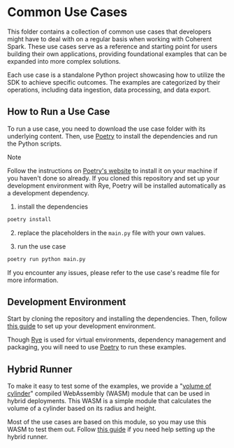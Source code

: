<!-- markdownlint-disable-file MD029 -->
# Common Use Cases

This folder contains a collection of common use cases that developers might have to
deal with on a regular basis when working with Coherent Spark. These use cases serve
as a reference and starting point for users building their own applications, providing
foundational examples that can be expanded into more complex solutions.

Each use case is a standalone Python project showcasing how to utilize the SDK
to achieve specific outcomes. The examples are categorized by their operations,
including data ingestion, data processing, and data export.

## How to Run a Use Case

To run a use case, you need to download the use case folder with its underlying
content. Then, use [Poetry][poetry-url] to install the dependencies and run the
Python scripts.

> [!NOTE]
> Follow the instructions on [Poetry's website](https://python-poetry.org/docs/)
> to install it on your machine if you haven't done so already. If you cloned this
> repository and set up your development environment with Rye, Poetry will be
> installed automatically as a development dependency.

1. install the dependencies

```bash
poetry install
```

2. replace the placeholders in the `main.py` file with your own values.

3. run the use case

```bash
poetry run python main.py
```

If you encounter any issues, please refer to the use case's readme file for more
information.

## Development Environment

Start by cloning the repository and installing the dependencies. Then, follow
[this guide][contributing-url] to set up your development environment.

Though [Rye](https://rye-up.com/) is used for virtual environments, dependency
management and packaging, you will need to use [Poetry][poetry-url] to run these
examples.

## Hybrid Runner

To make it easy to test some of the examples, we provide a "[volume of cylinder](volume-cylinder.zip)"
compiled WebAssembly (WASM) module that can be used in hybrid deployments. This WASM is
a simple module that calculates the volume of a cylinder based on its radius and height.

Most of the use cases are based on this module, so you may use this WASM to test
them out. Follow [this guide][hybrid-runner] if you need help setting up the hybrid
runner.

<!-- References -->
[contributing-url]: https://github.com/Coherent-Partners/spark-python-sdk/blob/main/CONTRIBUTING.md
[hybrid-runner]: https://github.com/Coherent-Partners/spark-python-sdk/blob/main/docs/wasm/readme.md
[poetry-url]: https://python-poetry.org/

